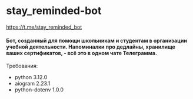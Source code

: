 # stay_reminded-bot

https://t.me/stay_reminded_bot

#### Бот, созданный для помощи школьникам и студентам в организации учебной деятельности. Напоминалки про дедлайны, хранилище ваших сертификатов, - всё это в одном чате Телеграмма.

Требования:
- python 3.12.0
- aiogram 2.23.1
- python-dotenv 1.0.0

